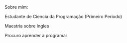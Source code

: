Sobre mim:

Estudante de Ciencia da Programação (Primeiro Periodo)

Maestria sobre Ingles

Procuro aprender a programar




